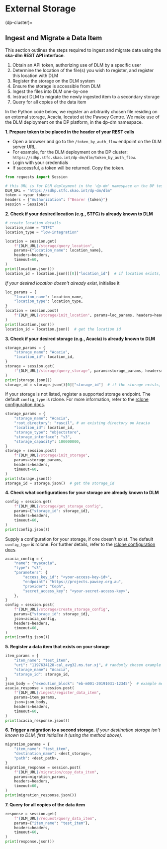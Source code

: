 # External Storage

(dp-cluster)=
## Ingest and Migrate a Data Item

This section outlines the steps required to ingest and migrate data using the **ska-dlm REST API interface**.

1. Obtain an API token, authorizing use of DLM by a specific user
2. Determine the location of the file(s) you wish to register, and register this location with DLM
3. Register the storage on the DLM system
4. Ensure the storage is accessible from DLM
5. Ingest the files into DLM one-by-one
6. Instruct DLM to migrate the newly ingested item to a secondary storage
7. Query for all copies of the data item


In the Python code below, we register an arbitrarily chosen file residing on an external storage, Acacia, located at the Pawsey Centre.
We make use of the DLM deployment on the DP platform, in the dp-dm namespace.


**1. Prepare token to be placed in the header of your REST calls**


* Open a browser and go to the `/token_by_auth_flow` endpoint on the DLM server URL.
* For example, for the DLM deployment on the DP cluster: `https://sdhp.stfc.skao.int/dp-dm/dlm/token_by_auth_flow`.
* Login with your credentials
* If successful, a token will be returned. Copy the token.

```python
from requests import Session

# this URL is for DLM deployment in the 'dp-dm' namespace on the DP test platform
DLM_URL = "https://sdhp.stfc.skao.int/dp-dm/dlm"
token = <your token>
headers = {"Authorization": f"Bearer {token}"}
session = Session()
```

**2. Check if your desired location (e.g., STFC) is already known to DLM**
```python
# create location details
location_name = "STFC"
location_type = "low-integration"

location = session.get(
    f"{DLM_URL}/storage/query_location",
    params={"location_name": location_name},
    headers=headers,
    timeout=60,
)
print(location.json())
location_id = location.json()[0]["location_id"]  # if location exists, get the location id
```

*If your desired location doesn't already exist*, initialise it
```python
loc_params = {
    "location_name": location_name,
    "location_type": location_type,
}
location = session.post(
    f"{DLM_URL}/storage/init_location", params=loc_params, headers=headers, timeout=60
)
print(location.json())
location_id = location.json()  # get the location id
```

**3. Check if your desired storage (e.g., Acacia) is already known to DLM**
```python
storage_params = {
    "storage_name": "Acacia",
    "location_id": location_id,
}
storage = session.get(
    f"{DLM_URL}/storage/query_storage", params=storage_params, headers=headers, timeout=60
)
print(storage.json())
storage_id = storage.json()[0]["storage_id"]  # if the storage exists, get the storage id
```

If your storage is not listed, register a supported storage endpoint. The default `config_type` is rclone. For more information, refer to the [rclone configuration docs](https://rclone.org/docs/#configure).
```python
storage_params = {
    "storage_name": "Acacia",
    "root_directory": "rascil", # an existing directory on Acacia
    "location_id": location_id,
    "storage_type": "objectstore",
    "storage_interface": "s3",
    "storage_capacity": 100000000,
}
storage = session.post(
    f"{DLM_URL}/storage/init_storage",
    params=storage_params,
    headers=headers,
    timeout=60,
)
print(storage.json())
storage_id = storage.json()  # get the storage_id
```
**4. Check what configurations for your storage are already known to DLM**

```python
config = session.get(
    f"{DLM_URL}/storage/get_storage_config",
    params={"storage_id": storage_id},
    headers=headers,
    timeout=60,
)
print(config.json())
```
Supply a configuration for your storage, if one doesn't exist. The default `config_type` is rclone. For further details, refer to the [rclone configuration docs](https://rclone.org/docs/#configure).
```python
acacia_config = {
    "name": "myacacia",
    "type": "s3",
    "parameters": {
        "access_key_id": "<your-access-key-id>",
        "endpoint": "https://projects.pawsey.org.au",
        "provider": "Ceph",
        "secret_access_key": "<your-secret-access-key>",
    },
}
config = session.post(
    f"{DLM_URL}/storage/create_storage_config",
    params={"storage_id": storage_id},
    json=acacia_config,
    headers=headers,
    timeout=60,
)
print(config.json())
```
**5. Register a data item that exists on your storage**
```python
item_params = {
    "item_name": "test_item",
    "uri": "1197634128-cal_avg32.ms.tar.xj", # randomly chosen example file
    "storage_name": "Acacia",
    "storage_id": storage_id,
}
json_body = {"execution_block": "eb-m001-20191031-12345"}  # example metadata
acacia_response = session.post(
    f"{DLM_URL}/ingest/register_data_item",
    params=item_params,
    json=json_body,
    headers=headers,
    timeout=60,
)
print(acacia_response.json())
```
**6. Trigger a migration to a second storage.**
_If your destination storage isn't known to DLM, first initialise it (using the method above)_.
```python
migration_params = {
    "item_name": "test_item",
    "destination_name": <dest_storage>,
    "path": <dest_path>,
}
migration_response = session.post(
    f"{DLM_URL}/migration/copy_data_item",
    params=migration_params,
    headers=headers,
    timeout=60,
)
print(migration_response.json())
```
**7. Query for all copies of the data item**
```python
response = session.get(
    f"{DLM_URL}/request/query_data_item",
    params={"item_name": "test_item"},
    headers=headers,
    timeout=60,
)
print(response.json())
```
